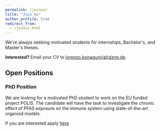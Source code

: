 ```yaml
---
permalink: /joinus/
title: "Join Us"
author_profile: true
redirect_from: 
  - /joinus.html
---
```


We're always seeking motivated students for internships, Bachelor's, and Master's theses.

**Interested?** Email your CV to <ins>lorenzo.bonaguro(at)dzne.de</ins>.

## Open Positions

### PhD Position
We are looking for a motivated PhD student to work on the EU funded project POLIS. The candidate will have the task to investigate the chronic effect of PFAS exposure on the immune system using state-of-the-art organoid models.

If you are interested apply [here](https://jobs.dzne.de/en/jobs/101400/phd-candidate-fmx-in-systems-medicine-1358202410)